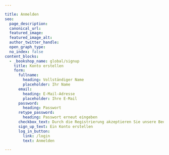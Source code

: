 ```yaml
---

title: Anmelden
seo:
  page_description:
  canonical_url:
  featured_image:
  featured_image_alt:
  author_twitter_handle:
  open_graph_type:
  no_index: false
content_blocks:
  - _bookshop_name: global/signup
    title: Konto erstellen
    form:
      fullname:
        heading: Vollständiger Name
        placeholder: Ihr Name
      email:
        heading: E-Mail-Adresse
        placeholder: Ihre E-Mail
      password:
        heading: Passwort
      retype_password:
        heading: Passwort erneut eingeben
      checkbox_text: Durch die Registrierung akzeptieren Sie unsere Bedingungen, Nutzungsrichtlinien und Datenschutzhinweise.
      sign_up_text: Ein Konto erstellen
      log_in_button:
        link: /login
        text: Anmelden

---
```

